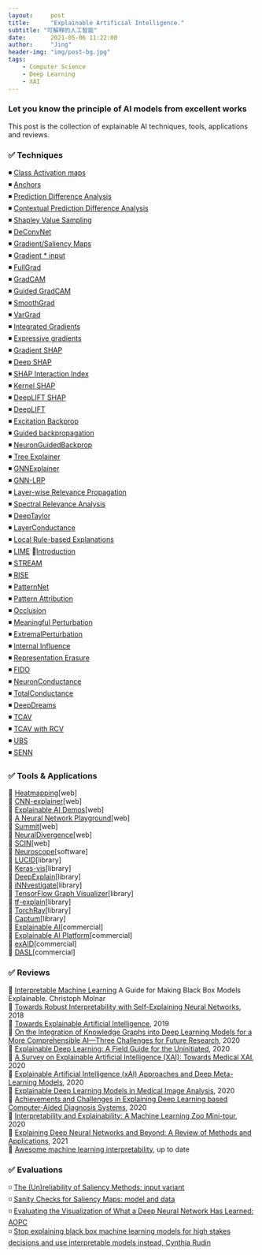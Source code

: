 ```yaml
---
layout:     post
title:      "Explainable Artificial Intelligence."
subtitle: "可解释的人工智能"
date:       2021-05-06 11:22:00
author:     "Jing"
header-img: "img/post-bg.jpg"
tags:
    - Computer Science
    - Deep Learning
    - XAI
---
```


### Let you know the principle of AI models from excellent works
This post is the collection of explainable AI techniques, tools, applications and reviews.
### ✅ Techniques
◾ [Class Activation maps](https://www.cv-foundation.org/openaccess/content_cvpr_2016/html/Zhou_Learning_Deep_Features_CVPR_2016_paper.html)        
◾ [Anchors](https://ojs.aaai.org/index.php/AAAI/article/view/11491)   
◾ [Prediction Difference Analysis](https://arxiv.org/abs/1702.04595)    
◾ [Contextual Prediction Difference Analysis](https://arxiv.org/abs/1910.09086)    
◾ [Shapley Value Sampling](https://doi.org/10.1016/j.cor.2008.04.004)    
◾ [DeConvNet](https://doi.org/10.1007/978-3-319-10590-1_53)    
◾ [Gradient/Saliency Maps](https://arxiv.org/abs/1312.6034)    
◾ [Gradient * input](https://arxiv.org/abs/1605.01713)    
◾ [FullGrad](https://arxiv.org/abs/1705.07874)    
◾ [GradCAM](https://openaccess.thecvf.com/content_iccv_2017/html/Selvaraju_Grad-CAM_Visual_Explanations_ICCV_2017_paper.html)    
◾ [Guided GradCAM](https://openaccess.thecvf.com/content_iccv_2017/html/Selvaraju_Grad-CAM_Visual_Explanations_ICCV_2017_paper.html)    
◾ [SmoothGrad](https://arxiv.org/abs/1706.03825)    
◾ [VarGrad](https://arxiv.org/abs/1810.03307)    
◾ [Integrated Gradients](http://proceedings.mlr.press/v70/sundararajan17a.html)   
◾ [Expressive gradients](https://doi.org/10.1371/journal.pone.0215076)    
◾ [Gradient SHAP](https://arxiv.org/abs/1705.07874)    
◾ [Deep SHAP](https://doi.org/10.1007/978-3-030-53352-6_24)   
◾ [SHAP Interaction Index](https://doi.org/10.1038/s42256-019-0138-9)    
◾ [Kernel SHAP](https://arxiv.org/abs/1705.07874)    
◾ [DeepLIFT SHAP](https://arxiv.org/abs/1705.07874)    
◾ [DeepLIFT](http://proceedings.mlr.press/v70/shrikumar17a)    
◾ [Excitation Backprop](https://doi.org/10.1007/s11263-017-1059-x)    
◾ [Guided backpropagation](https://arxiv.org/abs/1412.6806)    
◾ [NeuronGuidedBackprop](https://arxiv.org/abs/1412.6806)    
◾ [Tree Explainer](https://doi.org/10.1038/s42256-019-0138-9)    
◾ [GNNExplainer](https://www.ncbi.nlm.nih.gov/pmc/articles/PMC7138248/)    
◾ [GNN-LRP](https://arxiv.org/abs/2006.03589)    
◾ [Layer-wise Relevance Propagation](https://doi.org/10.1371/journal.pone.0130140)    
◾ [Spectral Relevance Analysis](https://arxiv.org/abs/1912.11425)    
◾ [DeepTaylor](https://doi.org/10.1016/j.patcog.2016.11.008)    
◾ [LayerConductance](https://arxiv.org/abs/1807.09946)    
◾ [Local Rule-based Explanations](https://arxiv.org/abs/1805.10820)    
◾ [LIME](https://doi.org/10.1145/2939672.2939778) 📝[Introduction](https://www.oreilly.com/content/introduction-to-local-interpretable-model-agnostic-explanations-lime/)    
◾ [STREAM](https://arxiv.org/abs/1703.02647)    
◾ [RISE](https://arxiv.org/abs/1806.07421)    
◾ [PatternNet](https://arxiv.org/abs/1705.05598)    
◾ [Pattern Attribution](https://arxiv.org/abs/1705.05598)    
◾ [Occlusion](https://doi.org/10.1007/978-3-319-10590-1_53)    
◾ [Meaningful Perturbation](https://openaccess.thecvf.com/content_iccv_2017/html/Fong_Interpretable_Explanations_of_ICCV_2017_paper.html)    
◾ [ExtremalPerturbation](https://openaccess.thecvf.com/content_ICCV_2019/html/Fong_Understanding_Deep_Networks_via_Extremal_Perturbations_and_Smooth_Masks_ICCV_2019_paper.html)    
◾ [Internal Influence](https://doi.org/10.1109/TEST.2018.8624792)    
◾ [Representation Erasure](https://arxiv.org/abs/1612.08220)    
◾ [FIDO](https://openreview.net/forum?id=B1MXz20cYQ)    
◾ [NeuronConductance](https://arxiv.org/abs/1805.12233)    
◾ [TotalConductance](https://arxiv.org/abs/1805.12233)    
◾ [DeepDreams](https://doi.org/10.1007/978-3-030-33850-3_7)    
◾ [TCAV](http://proceedings.mlr.press/v80/kim18d.html)    
◾ [TCAV with RCV](https://doi.org/10.1007/978-3-030-02628-8_14)    
◾ [UBS](https://doi.org/10.1007/978-3-030-33850-3_2)    
◾ [SENN](https://arxiv.org/abs/1810.03307)    




### ✅ Tools & Applications
🔸  [Heatmapping](http://www.heatmapping.org/)[web]    
🔸  [CNN-explainer](https://poloclub.github.io/cnn-explainer/)[web]    
🔸  [Explainable AI Demos](https://lrpserver.hhi.fraunhofer.de/)[web]    
🔸  [A Neural Network Playground](https://playground.tensorflow.org/#activation=tanh&batchSize=10&dataset=gauss&regDataset=reg-plane&learningRate=0.03&regularizationRate=0&noise=0&networkShape=7,2,2,2&seed=0.40403&showTestData=false&discretize=false&percTrainData=50&x=true&y=false&xTimesY=false&xSquared=false&ySquared=false&cosX=false&sinX=false&cosY=false&sinY=false&collectStats=false&problem=classification&initZero=false&hideText=false)[web]    
🔸  [Summit](https://fredhohman.com/summit/)[web]    
🔸  [NeuralDivergence](http://haekyu.com/neural-divergence/)[web]    
🔸  [SCIN](https://www.dfki.de/skincare/classify.html)[web]    
🔸  [Neuroscope](https://github.com/c3di/neuroscope)[software]   
🔸  [LUCID](https://github.com/tensorflow/lucid)[library]    
🔸  [Keras-vis](https://raghakot.github.io/keras-vis/)[library]    
🔸  [DeepExplain](https://github.com/marcoancona/DeepExplain)[library]    
🔸  [iNNvestigate](https://github.com/albermax/innvestigate)[library]  
🔸  [TensorFlow Graph Visualizer](https://www.tensorflow.org/tensorboard/graphs)[library]    
🔸  [tf-explain](https://tf-explain.readthedocs.io/en/latest/)[library]    
🔸  [TorchRay](https://github.com/facebookresearch/TorchRay)[library]    
🔸  [Captum](https://captum.ai/)[library]    
🔸  [Explainable AI](https://cloud.google.com/explainable-ai)[commercial]    
🔸  [Explainable AI Platform](https://datalanguage.com/scopa-scalable-explainable-ai)[commercial]    
🔸  [exAID](https://exaid.kl.dfki.de/)[commercial]    
🔸  [DASL](https://www.decodedhealth.com/)[commercial]

### ✅ Reviews

🔹  [Interpretable Machine Learning](https://christophm.github.io/interpretable-ml-book/) A Guide for Making Black Box Models Explainable.
Christoph Molnar    
🔹  [Towards Robust Interpretability with Self-Explaining Neural Networks](https://arxiv.org/abs/1806.07538), 2018    
🔹  [Towards Explainable Artificial Intelligence](https://doi.org/10.1007/978-3-030-28954-6_1), 2019    
🔹  [On the Integration of Knowledge Graphs into Deep Learning Models for a More Comprehensible AI—Three Challenges for Future Research](https://doi.org/10.3390/info11020122), 2020    
🔹  [Explainable Deep Learning: A Field Guide for the Uninitiated](https://arxiv.org/abs/2004.14545), 2020    
🔹  [A Survey on Explainable Artificial Intelligence (XAI): Towards Medical XAI](https://arxiv.org/abs/1907.07374), 2020    
🔹  [Explainable Artificial Intelligence (xAI) Approaches and Deep Meta-Learning Models](https://doi.org/10.5772/intechopen.92172), 2020    
🔹  [Explainable Deep Learning Models in Medical Image Analysis](https://doi.org/10.3390/jimaging6060052), 2020    
🔹  [Achievements and Challenges in Explaining Deep Learning based Computer-Aided Diagnosis Systems](https://arxiv.org/abs/2011.13169), 2020    
🔹  [Interpretability and Explainability: A Machine Learning Zoo Mini-tour](https://arxiv.org/abs/2012.01805), 2020    
🔹  [Explaining Deep Neural Networks and Beyond: A Review of Methods and Applications](https://doi.org/10.1109/JPROC.2021.3060483), 2021    
🔹 [Awesome machine learning interpretability](https://github.com/jphall663/awesome-machine-learning-interpretability), up to date


### ✅ Evaluations
◽ [The (Un)reliability of Saliency Methods: input variant](https://doi.org/10.1007/978-3-030-28954-6_14)    
◽ [Sanity Checks for Saliency Maps: model and data](https://arxiv.org/abs/1810.03292)      
◽ [Evaluating the Visualization of What a Deep Neural Network Has Learned: AOPC](https://ieeexplore.ieee.org/abstract/document/7552539)      
◽ [Stop explaining black box machine learning models for high stakes decisions and use interpretable models instead, Cynthia Rudin](https://doi.org/10.1038/s42256-019-0048-x)



